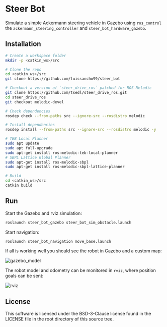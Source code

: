 # Steer Bot

Simulate a simple Ackermann steering vehicle in Gazebo using `ros_control`
the `ackermann_steering_controller` and `steer_bot_hardware_gazebo`.

## Installation

```bash
# Create a workspace folder
mkdir -p <catkin_ws>/src

# Clone the repo
cd <catkin_ws>/src
git clone https://github.com/luissancho99/steer_bot

# Checkout a version of `steer_drive_ros` patched for ROS Melodic
git clone https://github.com/tsedl/steer_drive_ros.git
cd steer_drive_ros
git checkout melodic-devel

# Check dependencies
rosdep check --from-paths src --ignore-src --rosdistro melodic

# Install dependencies
rosdep install --from-paths src --ignore-src --rosdistro melodic -y

# TEB Local Planner
sudo apt update
sudo apt full-upgrade
sudo apt-get install ros-melodic-teb-local-planner
# SBPL Lattice Global Planner
sudo apt-get install ros-melodic-sbpl
sudo apt-get install ros-melodic-sbpl-lattice-planner

# Build
cd <catkin_ws>/src
catkin build
```

## Run

Start the Gazebo and rviz simulation:

```bash
roslaunch steer_bot_gazebo steer_bot_sim_obstacle.launch
```

Start navigation:

```bash
roslaunch steer_bot_navigation move_base.launch
```

If all is working well you should see the robot in Gazebo and a custom map:

![gazebo_model](https://github.com/luissancho99/steer_bot/blob/images/gazebo_model.png?raw=true)

The robot model and odometry can be monitored in `rviz`, where position goals can be sent: 

![rviz](https://github.com/luissancho99/steer_bot/blob/images/rviz.png?raw=true)




## License

This software is licensed under the BSD-3-Clause license found in the
LICENSE file in the root directory of this source tree.
